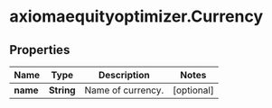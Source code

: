 # axiomaequityoptimizer.Currency

## Properties

Name | Type | Description | Notes
------------ | ------------- | ------------- | -------------
**name** | **String** | Name of currency. | [optional] 


